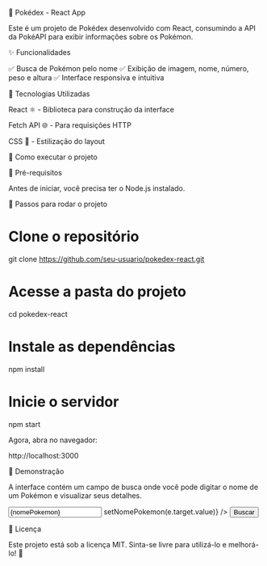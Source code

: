 📖 Pokédex - React App

Este é um projeto de Pokédex desenvolvido com React, consumindo a API da PokéAPI para exibir informações sobre os Pokémon.

✨ Funcionalidades

✅ Busca de Pokémon pelo nome
✅ Exibição de imagem, nome, número, peso e altura
✅ Interface responsiva e intuitiva

🚀 Tecnologias Utilizadas

React ⚛️ - Biblioteca para construção da interface

Fetch API 🌐 - Para requisições HTTP

CSS 🎨 - Estilização do layout

📌 Como executar o projeto

🔹 Pré-requisitos

Antes de iniciar, você precisa ter o Node.js instalado.

🔹 Passos para rodar o projeto

# Clone o repositório
git clone https://github.com/seu-usuario/pokedex-react.git

# Acesse a pasta do projeto
cd pokedex-react

# Instale as dependências
npm install

# Inicie o servidor
npm start

Agora, abra no navegador:

http://localhost:3000

🎨 Demonstração

A interface contém um campo de busca onde você pode digitar o nome de um Pokémon e visualizar seus detalhes.

<form onSubmit={handleSubmit}>
  <input
    type="text"
    placeholder="Digite o nome do Pokémon"
    value={nomePokemon}
    onChange={(e) => setNomePokemon(e.target.value)}
  />
  <button type="submit">Buscar</button>
</form>

📜 Licença

Este projeto está sob a licença MIT. Sinta-se livre para utilizá-lo e melhorá-lo! 🚀

